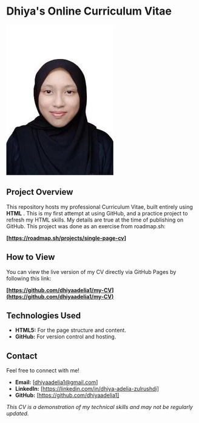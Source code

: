 # Dhiya's Online Curriculum Vitae

![Dhiya's Headshot](6262366491903113763.jpg)

## Project Overview

This repository hosts my professional Curriculum Vitae, built entirely using **HTML** . This is my first attempt at using GitHub, and a practice project to refresh my HTML skills. My details are true at the time of publishing on GitHub. This project was done as an exercise from roadmap.sh:

**[https://roadmap.sh/projects/single-page-cv]**

## How to View

You can view the live version of my CV directly via GitHub Pages by following this link:

**[https://github.com/dhiyaadelia1/my-CV](https://github.com/dhiyaadelia1/my-CV)**

## Technologies Used

*   **HTML5:** For the page structure and content.
*   **GitHub:** For version control and hosting.

## Contact

Feel free to connect with me!

*   **Email:** [dhiyaadelia1@gmail.com]
*   **LinkedIn:** [https://linkedin.com/in/dhiya-adelia-zulrushdi]
*   **GitHub:** [https://github.com/dhiyaadelia1]



*This CV is a demonstration of my technical skills and may not be regularly updated.*
